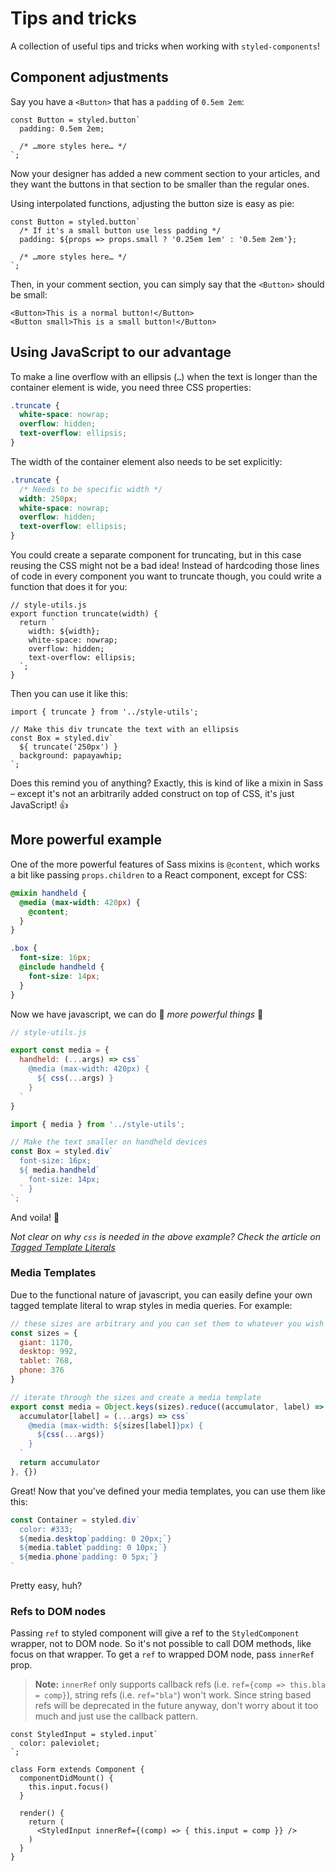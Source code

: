 # Tips and tricks

A collection of useful tips and tricks when working with `styled-components`!

## Component adjustments

Say you have a `<Button>` that has a `padding` of `0.5em 2em`:

```JS
const Button = styled.button`
  padding: 0.5em 2em;

  /* …more styles here… */
`;
```

Now your designer has added a new comment section to your articles, and they want the buttons in that section to be smaller than the regular ones.

Using interpolated functions, adjusting the button size is easy as pie:

```JS
const Button = styled.button`
  /* If it's a small button use less padding */
  padding: ${props => props.small ? '0.25em 1em' : '0.5em 2em'};

  /* …more styles here… */
`;
```

Then, in your comment section, you can simply say that the `<Button>` should be small:

```JSX
<Button>This is a normal button!</Button>
<Button small>This is a small button!</Button>
```

## Using JavaScript to our advantage

To make a line overflow with an ellipsis (`…`) when the text is longer than the container element is wide, you need three CSS properties:

```CSS
.truncate {
  white-space: nowrap;
  overflow: hidden;
  text-overflow: ellipsis;
}
```

The width of the container element also needs to be set explicitly:

```CSS
.truncate {
  /* Needs to be specific width */
  width: 250px;
  white-space: nowrap;
  overflow: hidden;
  text-overflow: ellipsis;
}
```

You could create a separate component for truncating, but in this case reusing the CSS might not be a bad idea! Instead of hardcoding those lines of code in every component you want to truncate though, you could write a function that does it for you:

```JS
// style-utils.js
export function truncate(width) {
  return `
    width: ${width};
    white-space: nowrap;
    overflow: hidden;
    text-overflow: ellipsis;
  `;
}
```

Then you can use it like this:

```JSX
import { truncate } from '../style-utils';

// Make this div truncate the text with an ellipsis
const Box = styled.div`
  ${ truncate('250px') }
  background: papayawhip;
`;
```

Does this remind you of anything? Exactly, this is kind of like a mixin in Sass – except it's not an arbitrarily added construct on top of CSS, it's just JavaScript! 👍

## More powerful example

One of the more powerful features of Sass mixins is `@content`, which works a bit like passing `props.children` to a React component, except for CSS:

```scss
@mixin handheld {
  @media (max-width: 420px) {
    @content;
  }
}

.box {
  font-size: 16px;
  @include handheld {
    font-size: 14px;
  }
}
```

Now we have javascript, we can do 🌟 _more powerful things_ 🌟

```js
// style-utils.js

export const media = {
  handheld: (...args) => css`
    @media (max-width: 420px) {
      ${ css(...args) }
    }
  `
}
```

```js
import { media } from '../style-utils';

// Make the text smaller on handheld devices
const Box = styled.div`
  font-size: 16px;
  ${ media.handheld`
    font-size: 14px;
  ` }
`;
```

And voila! 💅

*Not clear on why `css` is needed in the above example? Check the article on [Tagged Template Literals](./tagged-template-literals.md)*

### Media Templates

Due to the functional nature of javascript, you can easily define your own tagged template literal to wrap styles in media queries. For example:

```js
// these sizes are arbitrary and you can set them to whatever you wish
const sizes = {
  giant: 1170,
  desktop: 992,
  tablet: 768,
  phone: 376
}

// iterate through the sizes and create a media template
export const media = Object.keys(sizes).reduce((accumulator, label) => {
  accumulator[label] = (...args) => css`
    @media (max-width: ${sizes[label]}px) {
      ${css(...args)}
    }
  `
  return accumulator
}, {})
```

Great! Now that you've defined your media templates, you can use them like this:

```js
const Container = styled.div`
  color: #333;
  ${media.desktop`padding: 0 20px;`}
  ${media.tablet`padding: 0 10px;`}
  ${media.phone`padding: 0 5px;`}
`
```

Pretty easy, huh?

### Refs to DOM nodes

Passing `ref` to styled component will give a ref to the `StyledComponent`
wrapper, not to DOM node. So it's not possible to call DOM methods, like focus
on that wrapper. To get a `ref` to wrapped DOM node, pass `innerRef` prop.

> **Note:** `innerRef` only supports callback refs (i.e. `ref={comp => this.bla = comp}`), string refs (i.e. `ref="bla"`) won't work. Since string based refs will be deprecated in the future anyway, don't worry about it too much and just use the callback pattern.

```JSX
const StyledInput = styled.input`
  color: paleviolet;
`;

class Form extends Component {
  componentDidMount() {
    this.input.focus()
  }

  render() {
    return (
      <StyledInput innerRef={(comp) => { this.input = comp }} />
    )
  }
}
```
